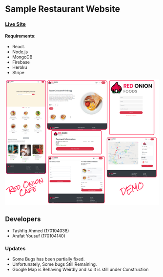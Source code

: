 # Sample Restaurant Website

### **[Live Site](https://red-onion-cafe-ce195.firebaseapp.com/)**

#### **Requirements**:
* React.
* Node.js
* MongoDB
* Firebase
* Heroku
* Stripe

![All Pages](assets/red-on.jpeg)


## Developers
- Tashfiq Ahmed (170104038)
- Arafat Yousuf (170104140)


### Updates

  - Some Bugs has been partially fixed.
  - Unfortunately, Some bugs Still Remaining.
  - Google Map is Behaving Weirdly and so it is still under Construction